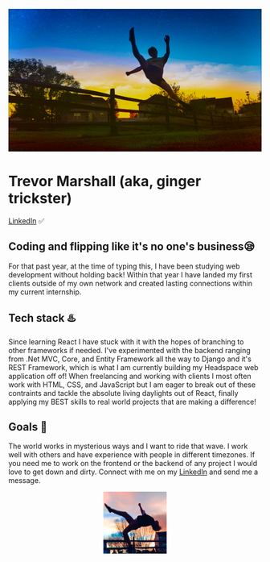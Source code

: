 ![Trevor Kicking and doing martial arts](https://github.com/Trev-Marshall/Trev-Marshall/blob/main/kickin_dude.JPEG?raw=True)

# Trevor Marshall (aka, ginger trickster)
[LinkedIn](https://www.linkedin.com/in/trevor-marshall-0b17121b2/) ✅
## Coding and flipping like it's no one's business😪
For that past year, at the time of typing this, I have been studying web development without holding back! Within that year I have landed my first clients outside of my own network and created lasting connections within my current internship.
## Tech stack ♨️
Since learning React I have stuck with it with the hopes of branching to other frameworks if needed. I've experimented with the backend ranging from .Net MVC, Core, and Entity Framework all the way to Django and it's REST Framework, which is what I am currently building my Headspace web application off of! 
When freelancing and working with clients I most often work with HTML, CSS, and JavaScript but I am eager to break out of these contraints and tackle the absolute living daylights out of React, finally applying my BEST skills to real world projects that are making a difference!
## Goals 💯
The world works in mysterious ways and I want to ride that wave. I work well with others and have experience with people in different timezones. If you need me to work on the frontend or the backend of any project I would love to get down and dirty. Connect with me on my [LinkedIn](https://www.linkedin.com/in/trevor-marshall-0b17121b2/) and send me a message.

<p align="center" width="100%">
    <img width="25%" src="https://github.com/Trev-Marshall/Trev-Marshall/blob/main/flippin_dude.png?raw=True"> 
</p>
